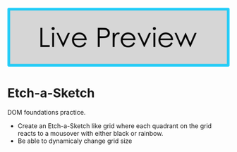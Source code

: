 
[![Live Preview](./livePreview.png)](https://mauparra80.github.io/Etch-a-Sketch/)

# Etch-a-Sketch
DOM foundations practice. 
- Create an Etch-a-Sketch like grid where each quadrant on the grid reacts to a mousover with either black or rainbow.
- Be able to dynamicaly change grid size
